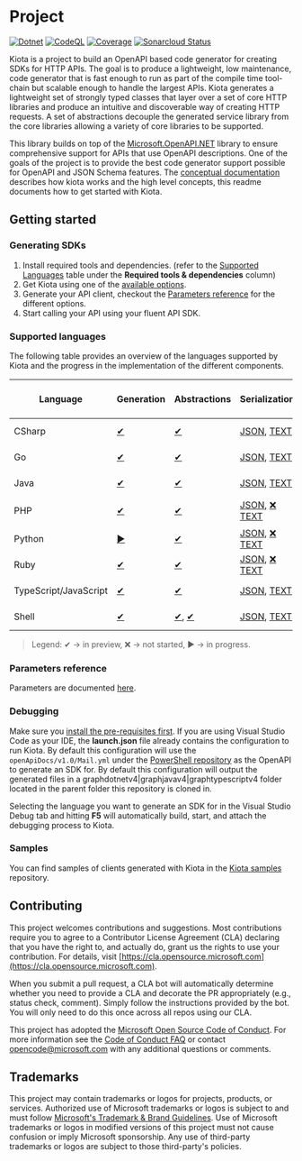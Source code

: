 # Project

[![Dotnet](https://github.com/microsoft/kiota/actions/workflows/dotnet.yml/badge.svg)](https://github.com/microsoft/kiota/actions/workflows/dotnet.yml) [![CodeQL](https://github.com/microsoft/kiota/actions/workflows/codeql-analysis.yml/badge.svg)](https://github.com/microsoft/kiota/actions/workflows/codeql-analysis.yml) [![Coverage](https://sonarcloud.io/api/project_badges/measure?project=microsoft_kiota&metric=coverage)](https://sonarcloud.io/dashboard?id=microsoft_kiota) [![Sonarcloud Status](https://sonarcloud.io/api/project_badges/measure?project=microsoft_kiota&metric=alert_status)](https://sonarcloud.io/dashboard?id=microsoft_kiota)

Kiota is a project to build an OpenAPI based code generator for creating SDKs for HTTP APIs. The goal is to produce a lightweight, low maintenance, code generator that is fast enough to run as part of the compile time tool-chain but scalable enough to handle the largest APIs. Kiota generates a lightweight set of strongly typed classes that layer over a set of core HTTP libraries and produce an intuitive and discoverable way of creating HTTP requests. A set of abstractions decouple the generated service library from the core libraries allowing a variety of core libraries to be supported.

This library builds on top of the [Microsoft.OpenAPI.NET](https://github.com/microsoft/openapi.net) library to ensure comprehensive support for APIs that use OpenAPI descriptions. One of the goals of the project is to provide the best code generator support possible for OpenAPI and JSON Schema features. The [conceptual documentation](https://microsoft.github.io/kiota) describes how kiota works and the high level concepts, this readme documents how to get started with Kiota.

## Getting started

### Generating SDKs

1. Install required tools and dependencies. (refer to the [Supported Languages](#supported-languages) table under the **Required tools & dependencies** column)
1. Get Kiota using one of the [available options](https://microsoft.github.io/kiota/get-started/).
1. Generate your API client, checkout the [Parameters reference](https://microsoft.github.io/kiota/using) for the different options.
1. Start calling your API using your fluent API SDK.

### Supported languages

The following table provides an overview of the languages supported by Kiota and the progress in the implementation of the different components.

| Language | Generation | Abstractions                   | Serialization                                                   | Authentication | HTTP | Required tools & dependencies |
| -------- | ---------- |--------------------------------|-----------------------------------------------------------------| -------------- | ---- | -------------- |
| CSharp | [✔](https://github.com/microsoft/kiota/projects/5) | [✔](./abstractions/dotnet)     | [JSON](./serialization/dotnet/json), [TEXT](./serialization/dotnet/text)                             | [Anonymous](./abstractions/dotnet/src/authentication/AnonymousAuthenticationProvider.cs), [Azure](./authentication/dotnet/azure) | [✔](./http/dotnet/httpclient) | [link](https://microsoft.github.io/kiota/get-started/dotnet) |
| Go | [✔](https://github.com/microsoft/kiota/projects/8) | [✔](./abstractions/go)         | [JSON](./serialization/go/json), [TEXT](./serialization/go/text)                                 | [Anonymous](./abstractions/go/authentication/anonymous_authentication_provider.go), [Azure](./authentication/go/azure) | [✔](./http/go/nethttp) | [link](https://microsoft.github.io/kiota/get-started/go) |
| Java | [✔](https://github.com/microsoft/kiota/projects/7) | [✔](./abstractions/java)       | [JSON](./serialization/java/json), [TEXT](./serialization/java/text)                               | [Anonymous](./abstractions/java/lib/src/main/java/com/microsoft/kiota/authentication/AnonymousAuthenticationProvider.java), [Azure](./authentication/java/azure) | [✔](./http/java/okhttp) | [link](https://microsoft.github.io/kiota/get-started/java) |
| PHP | [✔](https://github.com/microsoft/kiota/projects/4) | [✔](./abstractions/php)          | [JSON](./serialization/php/json), [❌ TEXT](https://github.com/microsoft/kiota/issues/1405)                                | [Anonymous](./abstractions/php/src/Authentication/AnonymousAuthenticationProvider.php), [✔️ PHP League](./authentication/php/phpleague) | [✔](./http/php/guzzle) |  |
| Python | [▶](https://github.com/microsoft/kiota/projects/3) | [✔](./abstractions/python)  | [JSON](./serialization/python/json), [❌ TEXT](https://github.com/microsoft/kiota/issues/1406) | [Anonymous](./abstractions/python/kiota/abstractions/authentication/anonymous_authentication_provider.py), [Azure](./authentication/python/azure) | [✔](./http/python/requests) |  |
| Ruby | [✔](https://github.com/microsoft/kiota/projects/6) | [✔](./abstractions/ruby)       | [JSON](./serialization/ruby/json/microsoft_kiota_serialization), [❌ TEXT](https://github.com/microsoft/kiota/issues/1049) | [Anonymous](./abstractions/ruby/microsoft_kiota_abstractions/lib/microsoft_kiota_abstractions/authentication/anonymous_authentication_provider.rb), [❌ Azure](https://github.com/microsoft/kiota/issues/421) | [✔](./http/ruby/nethttp/microsoft_kiota_nethttplibrary)| [link](https://microsoft.github.io/kiota/get-started/ruby)  |
| TypeScript/JavaScript | [✔](https://github.com/microsoft/kiota/projects/2) | [✔](./abstractions/typescript) | [JSON](./serialization/typescript/json), [TEXT](./serialization/typescript/text)                         | [Anonymous](./abstractions/typescript/src/authentication/anonymousAuthenticationProvider.ts), [Azure](./authentication/typescript/azure) | [✔](./http/typescript/fetch) | [link](https://microsoft.github.io/kiota/get-started/typescript) |
| Shell | [✔](https://github.com/microsoft/kiota/projects/10) | [✔](./abstractions/dotnet), [✔](./cli/commonc) | [JSON](./serialization/dotnet/json), [TEXT](./serialization/dotnet/text) | [Anonymous](./abstractions/dotnet/src/authentication/AnonymousAuthenticationProvider.cs), [Azure](./authentication/dotnet/azure) | [✔](./http/dotnet/httpclient) | [link](https://microsoft.github.io/kiota/get-started/dotnet) |

> Legend: ✔ -> in preview, ❌ -> not started, ▶ -> in progress.

### Parameters reference

Parameters are documented [here](https://microsoft.github.io/kiota/using).

### Debugging

Make sure you [install the pre-requisites first](https://microsoft.github.io/kiota/contributing). If you are using Visual Studio Code as your IDE, the **launch.json** file already contains the configuration to run Kiota. By default this configuration will use the `openApiDocs/v1.0/Mail.yml` under the [PowerShell repository](https://github.com/microsoftgraph/msgraph-sdk-powershell) as the OpenAPI to generate an SDK for. By default this configuration will output the generated files in a graphdotnetv4|graphjavav4|graphtypescriptv4 folder located in the parent folder this repository is cloned in.

Selecting the language you want to generate an SDK for in the Visual Studio Debug tab and hitting **F5** will automatically build, start, and attach the debugging process to Kiota.

### Samples

You can find samples of clients generated with Kiota in the [Kiota samples](https://github.com/microsoft/kiota-samples) repository.

## Contributing

This project welcomes contributions and suggestions.  Most contributions require you to agree to a
Contributor License Agreement (CLA) declaring that you have the right to, and actually do, grant us
the rights to use your contribution. For details, visit [https://cla.opensource.microsoft.com](https://cla.opensource.microsoft.com).

When you submit a pull request, a CLA bot will automatically determine whether you need to provide
a CLA and decorate the PR appropriately (e.g., status check, comment). Simply follow the instructions
provided by the bot. You will only need to do this once across all repos using our CLA.

This project has adopted the [Microsoft Open Source Code of Conduct](https://opensource.microsoft.com/codeofconduct/).
For more information see the [Code of Conduct FAQ](https://opensource.microsoft.com/codeofconduct/faq/) or
contact [opencode@microsoft.com](mailto:opencode@microsoft.com) with any additional questions or comments.

## Trademarks

This project may contain trademarks or logos for projects, products, or services. Authorized use of Microsoft
trademarks or logos is subject to and must follow
[Microsoft's Trademark & Brand Guidelines](https://www.microsoft.com/legal/intellectualproperty/trademarks/usage/general).
Use of Microsoft trademarks or logos in modified versions of this project must not cause confusion or imply Microsoft sponsorship.
Any use of third-party trademarks or logos are subject to those third-party's policies.
